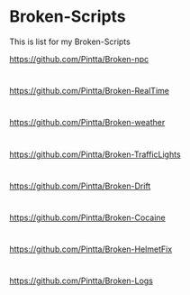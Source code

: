 # Broken-Scripts
This is list for my Broken-Scripts

https://github.com/Pintta/Broken-npc
#
https://github.com/Pintta/Broken-RealTime
#
https://github.com/Pintta/Broken-weather
#
https://github.com/Pintta/Broken-TrafficLights
#
https://github.com/Pintta/Broken-Drift
#
https://github.com/Pintta/Broken-Cocaine
#
https://github.com/Pintta/Broken-HelmetFix
#
https://github.com/Pintta/Broken-Logs
